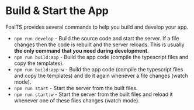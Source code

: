 # Build & Start the App

FoalTS provides several commands to help you build and develop your app.

* `npm run develop` - Build the source code and start the server. If a file changes then the code is rebuilt and the server reloads. This is usually **the only command that you need during development**.
* `npm run build:app` - Build the app code \(compile the typescript files and copy the templates\).
* `npm run build:app:w` - Build the app code \(compile the typescript files and copy the templates\) and do it again whenever a file changes \(watch mode\).
* `npm run start` - Start the server from the built files.
* `npm run start:w` - Start the server from the built files and reload it whenever one of these files changes \(watch mode\).


